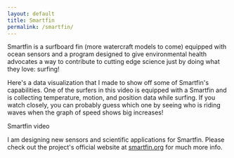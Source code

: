 ```yaml
---
layout: default
title: Smartfin
permalink: /smartfin/
---
```


Smartfin is a surfboard fin (more watercraft models to come) equipped with ocean sensors and a program designed to give environmental health advocates a way to contribute to cutting edge science just by doing what they love: surfing!

Here's a data visualization that I made to show off some of Smartfin's capabilities. One of the surfers in this video is equipped with a Smartfin and is collecting temperature, motion, and position data while surfing. If you watch closely, you can probably guess which one by seeing who is riding waves when the graph of speed shows big increases!

Smartfin video

I am designing new sensors and scientific applications for Smartfin. Please check out the project's official website at [smartfin.org](https://smartfin.org) for much more info. 
